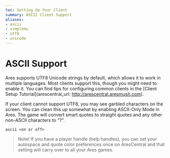 ```yaml
---
toc: Setting Up Your Client
summary: ASCII Client Support
aliases:
- ascii
- simplemu
- utf8
- unicode
---
```

# ASCII Support

Ares supports UTF8 Unicode strings by default, which allows it to work in multiple languages.  Most clients support this, though you might need to enable it.  You can find tips for configuring common clients in the [Client Setup Tutorial](arescentral_url: http://arescentral.aresmush.com).

If your client cannot support UTF8, you may see garbled characters on the screen.  You can clean this up somewhat by enabling ASCII-Only Mode in Ares.  The game will convert smart quotes to straight quotes and any other non-ASCII characters to "?".

`ascii <on or off>`
  
> Note!  If you have a player handle (help handles), you can set your autospace and quote color preferences once on AresCentral and that setting will carry over to all your Ares games.
